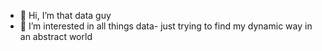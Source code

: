 - 👋 Hi, I’m that data guy
- 👀 I’m interested in all things data- just trying to find my dynamic way in an abstract world
